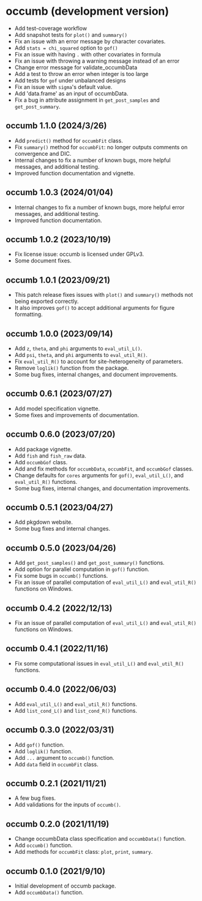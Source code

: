 # occumb (development version)
* Add test-coverage workflow
* Add snapshot tests for `plot()` and `summary()`
* Fix an issue with an error message by character covariates.
* Add `stats = chi_squared` option to `gof()`
* Fix an issue with having `.` with other covariates in formula
* Fix an issue with throwing a warning message instead of an error
* Change error message for validate_occumbData 
* Add a test to throw an error when integer is too large
* Add tests for `gof` under unbalanced designs
* Fix an issue with `sigma`'s default value.
* Add 'data.frame' as an input of occumbData.
* Fix a bug in attribute assignment in `get_post_samples` and `get_post_summary`.

## occumb 1.1.0 (2024/3/26)
* Add `predict()` method for `occumbFit` class.
* Fix `summary()` method for `occumbFit`: no longer outputs comments on convergence and DIC.
* Internal changes to fix a number of known bugs, more helpful messages, and additional testing.
* Improved function documentation and vignette.

## occumb 1.0.3 (2024/01/04)
* Internal changes to fix a number of known bugs, more helpful error messages, and additional testing.
* Improved function documentation.

## occumb 1.0.2 (2023/10/19)
* Fix license issue: occumb is licensed under GPLv3.
* Some document fixes.

## occumb 1.0.1 (2023/09/21)
* This patch release fixes issues with `plot()` and `summary()` methods not being exported correctly.
* It also improves `gof()` to accept additional arguments for figure formatting.

## occumb 1.0.0 (2023/09/14)
* Add `z`, `theta`, and `phi` arguments to `eval_util_L()`.
* Add `psi`, `theta`, and `phi` arguments to `eval_util_R()`.
* Fix `eval_util_R()` to account for site-heterogeneity of parameters.
* Remove `loglik()` function from the package.
* Some bug fixes, internal changes, and document improvements.

## occumb 0.6.1 (2023/07/27)
* Add model specification vignette.
* Some fixes and improvements of documentation.

## occumb 0.6.0 (2023/07/20)
* Add package vignette.
* Add `fish` and `fish_raw` data.
* Add `occumbGof` class.
* Add and fix methods for `occumbData`, `occumbFit`, and `occumbGof` classes.
* Change defaults for `cores` arguments for `gof()`, `eval_util_L()`, and `eval_util_R()` functions.
* Some bug fixes, internal changes, and documentation improvements.

## occumb 0.5.1 (2023/04/27)
* Add pkgdown website.
* Some bug fixes and internal changes.

## occumb 0.5.0 (2023/04/26)
* Add `get_post_samples()` and `get_post_summary()` functions.
* Add option for parallel computation in `gof()` function.
* Fix some bugs in `occumb()` functions.
* Fix an issue of parallel computation of `eval_util_L()` and `eval_util_R()` functions on Windows.

## occumb 0.4.2 (2022/12/13)
* Fix an issue of parallel computation of `eval_util_L()` and `eval_util_R()` functions on Windows.

## occumb 0.4.1 (2022/11/16)
* Fix some computational issues in `eval_util_L()` and `eval_util_R()` functions.

## occumb 0.4.0 (2022/06/03)
* Add `eval_util_L()` and `eval_util_R()` functions.
* Add `list_cond_L()` and `list_cond_R()` functions.

## occumb 0.3.0 (2022/03/31)
* Add `gof()` function.
* Add `loglik()` function.
* Add `...` argument to `occumb()` function.
* Add `data` field in `occumbFit` class.

## occumb 0.2.1 (2021/11/21)
* A few bug fixes.
* Add validations for the inputs of `occumb()`.

## occumb 0.2.0 (2021/11/19)
* Change occumbData class specification and `occumbData()` function.
* Add `occumb()` function.
* Add methods for `occumbFit` class: `plot`, `print`, `summary`.

## occumb 0.1.0 (2021/9/10)
* Initial development of occumb package.
* Add `occumbData()` function.

